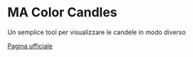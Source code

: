 # MA Color Candles
Un semplice tool per visualizzare le candele in modo diverso

[Pagina ufficiale](https://ctrader.guru/shop/indicators/ma-color-candles/)
